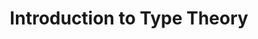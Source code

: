 ---
title: Introduction to Type Theory
summary: 'DESCRIPTION'
datePublished: '4 May 2024'

series:
  seriesId: breadcrumbs-type-safari
  seriesNumber: 1
---